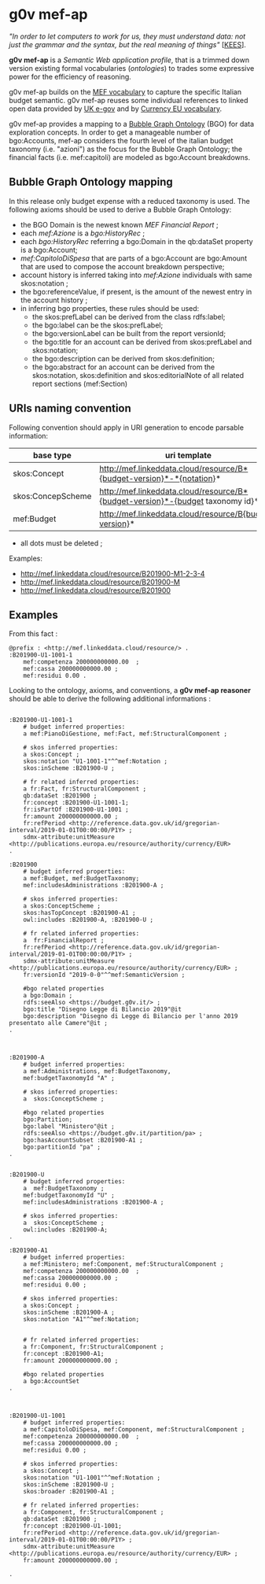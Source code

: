 g0v mef-ap
==============

*"In order to let computers to work for us, they must understand data: not just the grammar and the syntax, but the real meaning of things"* [[KEES](https://linkeddatacenter.github.io/kees/)].

**g0v mef-ap** is a *Semantic Web application profile*, that is a trimmed down version existing formal vocabularies (*ontologies*) to trades some expressive power for the efficiency of reasoning.

g0v mef-ap builds on  the [MEF vocabulary](http://w3id.org/g0v/it/mef#) to capture the specific Italian budget semantic.
g0v mef-ap reuses some individual references to linked open data provided by [UK e-gov](https://github.com/alphagov/datagovuk_reference) and by 
[Currency EU vocabulary](http://publications.europa.eu/resource/authority/currency).

g0v mef-ap provides a mapping to a [Bubble Graph Ontology](http://linkeddata.center/lodmap-bgo/v1) (BGO) for data exploration concepts.
In order to get a manageable number of bgo:Accounts, mef-ap considers the fourth level of the italian budget taxonomy (i.e. "azioni") 
as the focus for the Bubble Graph Ontology; the financial facts (i.e. mef:capitoli) are modeled as bgo:Account breakdowns.

## Bubble Graph Ontology mapping

In this release only budget expense with a reduced taxonomy  is used.
The following axioms should be used to derive a Bubble Graph Ontology:

- the BGO Domain is the newest known *MEF Financial Report* ;
- each *mef:Azione* is a *bgo:HistoryRec* ;
- each *bgo:HistoryRec*  referring a bgo:Domain in the  qb:dataSet property is a bgo:Account;
- *mef:CapitoloDiSpesa* that are parts of a bgo:Account are bgo:Amount that are used to compose the account breakdown perspective;
- account history is inferred taking into *mef:Azione* individuals with same skos:notation ;
- the bgo:referenceValue, if present, is the amount of the newest entry in the account history ;
- in inferring bgo properties, these rules should be used:
	- the skos:prefLabel can be derived from the class rdfs:label;
    - the bgo:label can be the skos:prefLabel;
    - the bgo:versionLabel can be built from the report versionId;
    - the bgo:title for an account can be derived from skos:prefLabel and skos:notation;
    - the bgo:description can be  derived from skos:definition;
    - the bgo:abstract for an account can be derived from the skos:notation, skos:definition and skos:editorialNote of all related report sections (mef:Section)
 
    

## URIs naming convention

Following convention should apply in URI generation to encode parsable information:


| base type         | uri template                                                                   |
|-------------------|--------------------------------------------------------------------------------|
| skos:Concept      | http://mef.linkeddata.cloud/resource/B*{budget-version}*-*{notation}*          |
| skos:ConcepScheme | http://mef.linkeddata.cloud/resource/B*{budget-version}*-{budget taxonomy id}* |
| mef:Budget        | http://mef.linkeddata.cloud/resource/B{budget-version}*                        |

- all dots must be deleted ;

Examples:

- http://mef.linkeddata.cloud/resource/B201900-M1-2-3-4
- http://mef.linkeddata.cloud/resource/B201900-M
- http://mef.linkeddata.cloud/resource/B201900


## Examples

From this fact :

```turtle
@prefix : <http://mef.linkeddata.cloud/resource/> .
:B201900-U1-1001-1
	mef:competenza 200000000000.00  ;
	mef:cassa 200000000000.00 ;
	mef:residui 0.00 .
```


Looking to the ontology, axioms, and conventions, a **g0v mef-ap reasoner** should be able to derive the following additional informations :

```turtle 

:B201900-U1-1001-1  
	# budget inferred properties:
	a mef:PianoDiGestione, mef:Fact, mef:StructuralComponent ;
	
	# skos inferred properties:	
	a skos:Concept ;
	skos:notation "U1-1001-1"^^mef:Notation ;
	skos:inScheme :B201900-U ;
    
    # fr related inferred properties:
    a fr:Fact, fr:StructuralComponent ;
    qb:dataSet :B201900 ;
    fr:concept :B201900-U1-1001-1;
    fr:isPartOf :B201900-U1-1001 ;
    fr:amount 200000000000.00 ;
	fr:refPeriod <http://reference.data.gov.uk/id/gregorian-interval/2019-01-01T00:00:00/P1Y> ;
	sdmx-attribute:unitMeasure <http://publications.europa.eu/resource/authority/currency/EUR> 
.

:B201900
	# budget inferred properties:
	a mef:Budget, mef:BudgetTaxonomy;
	mef:includesAdministrations :B201900-A ;

	# skos inferred properties:	
	a skos:ConceptScheme ;
	skos:hasTopConcept :B201900-A1 ;
	owl:includes :B201900-A, :B201900-U ;
	
	# fr related inferred properties:
	a  fr:FinancialReport ;
	fr:refPeriod <http://reference.data.gov.uk/id/gregorian-interval/2019-01-01T00:00:00/P1Y> ;
	sdmx-attribute:unitMeasure <http://publications.europa.eu/resource/authority/currency/EUR> ;
	fr:versionId "2019-0-0"^^mef:SemanticVersion ;
	
	#bgo related properties
	a bgo:Domain ;
	rdfs:seeAlso <https://budget.g0v.it/> ;
	bgo:title "Disegno Legge di Bilancio 2019"@it
	bgo:description "Disegno di Legge di Bilancio per l'anno 2019 presentato alle Camere"@it ;
.

	
	
:B201900-A
	# budget inferred properties:
	a mef:Administrations, mef:BudgetTaxonomy,
	mef:budgetTaxonomyId "A" ; 
	
	# skos inferred properties:
	a  skos:ConceptScheme ;
	
	#bgo related properties
	bgo:Partition;
	bgo:label "Ministero"@it ;
	rdfs:seeAlso <https://budget.g0v.it/partition/pa> ;
	bgo:hasAccountSubset :B201900-A1 ;
	bgo:partitionId "pa" ;
.

	
:B201900-U
	# budget inferred properties:
	a  mef:BudgetTaxonomy ;
	mef:budgetTaxonomyId "U" ; 
	mef:includesAdministrations :B201900-A ;
	
	# skos inferred properties:
	a  skos:ConceptScheme ;
	owl:includes :B201900-A;
.

:B201900-A1
	# budget inferred properties:
	a mef:Ministero; mef:Component, mef:StructuralComponent ;
	mef:competenza 200000000000.00  ;
	mef:cassa 200000000000.00 ;
	mef:residui 0.00 ;
	
	# skos inferred properties:	
	a skos:Concept ;
	skos:inScheme :B201900-A ;
	skos:notation "A1"^^mef:Notation;
	
	
	# fr related inferred properties:
	a fr:Component, fr:StructuralComponent ;
    fr:concept :B201900-A1;
    fr:amount 200000000000.00 ;
    
    #bgo related properties
    a bgo:AccountSet
.



:B201900-U1-1001
	# budget inferred properties:
	a mef:CapitoloDiSpesa, mef:Component, mef:StructuralComponent ;
	mef:competenza 200000000000.00  ;
	mef:cassa 200000000000.00 ;
	mef:residui 0.00 ;
	
	# skos inferred properties:
	a skos:Concept ;
	skos:notation "U1-1001"^^mef:Notation ;
	skos:inScheme :B201900-U ;
	skos:broader :B201900-A1 ;
    
    # fr related inferred properties:
    a fr:Component, fr:StructuralComponent ;
    qb:dataSet :B201900 ;
    fr:concept :B201900-U1-1001;
	fr:refPeriod <http://reference.data.gov.uk/id/gregorian-interval/2019-01-01T00:00:00/P1Y> ;
	sdmx-attribute:unitMeasure <http://publications.europa.eu/resource/authority/currency/EUR> ;
    fr:amount 200000000000.00 ;
	
.

```

